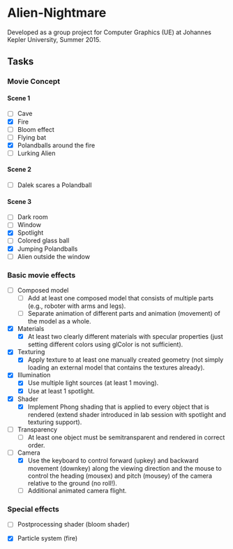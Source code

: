 # Alien-Nightmare

Developed as a group project for Computer Graphics (UE) at Johannes Kepler University, Summer 2015.

## Tasks

### Movie Concept

#### Scene 1
- [ ] Cave
- [x] Fire
- [ ] Bloom effect
- [ ] Flying bat
- [x] Polandballs around the fire
- [ ] Lurking Alien

#### Scene 2
- [ ] Dalek scares a Polandball

#### Scene 3
- [ ] Dark room
- [ ] Window
- [x] Spotlight
- [ ] Colored glass ball
- [x] Jumping Polandballs
- [ ] Alien outside the window

### Basic movie effects

- [ ] Composed model 
	- [ ] Add at least one composed model that consists of multiple parts (e.g., roboter with arms 
and legs). 
	- [ ] Separate animation of different parts and animation (movement) of the model as a whole. 
- [x] Materials 
	- [x] At least two clearly different materials with specular properties (just setting different 
colors using glColor is not sufficient). 
- [x] Texturing 
	- [x] Apply texture to at least one manually created geometry (not simply loading an external 
model that contains the textures already). 
- [x] Illumination 
	- [x] Use multiple light sources (at least 1 moving). 
	- [x] Use at least 1 spot­light. 
- [x] Shader 
	- [x] Implement Phong shading that is applied to every object that is rendered (extend shader 
introduced in lab session with spot­light and texturing support). 
- [ ] Transparency 
	- [ ] At least one object must be semi­transparent and rendered in correct order. 
- [ ] Camera 
	- [x] Use the keyboard to control forward (up­key) and backward movement (down­key) along 
the viewing direction and the mouse to control the heading (mouse­x) and pitch 
(mouse­y) of the camera relative to the ground (no roll!). 
	- [ ] Additional animated camera flight.

### Special effects
- [ ] Postprocessing shader (bloom shader)
- [x] Particle system (fire)

